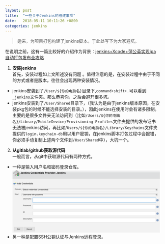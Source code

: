 ```yaml
---
layout: post
title:  "一些关于Jenkins的搭建事项"
date:   2018-05-11 10:11:26 +0800
categories: jenkins
---
```

>适来，为项目打包构建了jenkins脚本。于此处写下为大家避坑。    

在说明之前，这有一篇比较好的介绍作为背景：[jenkins+Xcode+蒲公英实现ipa自动打包发布全攻略](https://www.jianshu.com/p/ed124917d6c6)  

1. **安装jenkins**  
 首先，安装过程如上文所述没有问题 。值得注意的是，在安装过程中由于不同的方式或者是版本。往往会出现两种安装情况。  
* jenkins安装到了`/User/${你的电脑名}`目录下,`command+shift+.`可以看到`_jenkins`文件夹。那么恭喜你，之后会避开很多坑。
* jenkins安装到了`/User/Shared`目录下，（我认为是由于jenkins版本原因，在安装pkg包的时候不能选择安装的目录。），因此jenkins在使用时会有诸多限制。主要的是很多文件夹无法访问到（比如`/Users/${你的电脑名}/Library/MobileDevice/Provisioning Profiles`文件夹提供的发布证书无法被jenkins访问，再比如/`Users/${你的电脑名}/Library/Keychains`文件夹提供的`login.keychain-db`用以用户密钥，在jenkins脚本打包过程中会报错，你必须手动复制上述两个文件到`/User/Shared`中），大坑一个。  

2. **从gitlab/github获取源代码**  
    一般而言，从git中获取源代码有两种方式。  
* 一种是输入用户名和密码登录仓库。
    ![](/images/2018-07-05-11-57-19.png)
* 另一种是配置SSH公钥认证与Jenkins远程登录。
    



